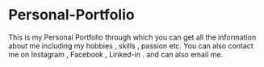 # Personal-Portfolio
This is my Personal Portfolio through which you can get all the information about me including my hobbies , skills , passion etc. You can also contact me on Instagram , Facebook , Linked-in . and can also email me.
